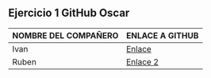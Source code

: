 ## Ejercicio 1 GitHub Oscar

| NOMBRE DEL COMPAÑERO | ENLACE A GITHUB |
|-----------------------|------------------|
| Ivan              | [Enlace](https://github.com/1v4n21) |
| Ruben              | [Enlace 2](https://github.com/Noisebreaker98) |